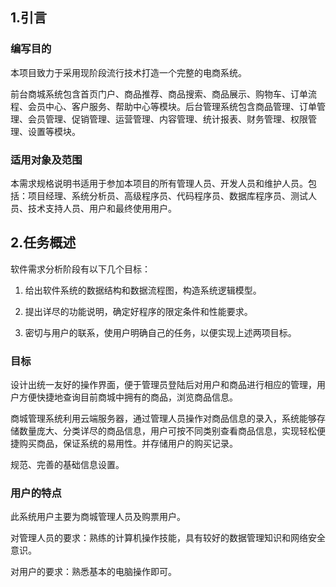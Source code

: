 ## 1.引言

### 编写目的

本项目致力于采用现阶段流行技术打造一个完整的电商系统。

前台商城系统包含首页门户、商品推荐、商品搜索、商品展示、购物车、订单流程、会员中心、客户服务、帮助中心等模块。后台管理系统包含商品管理、订单管理、会员管理、促销管理、运营管理、内容管理、统计报表、财务管理、权限管理、设置等模块。

### 适用对象及范围

本需求规格说明书适用于参加本项目的所有管理人员、开发人员和维护人员。包括：项目经理、系统分析员、高级程序员、代码程序员、数据库程序员、测试人员、技术支持人员、用户和最终使用用户。

## 2.任务概述

软件需求分析阶段有以下几个目标：

1. 给出软件系统的数据结构和数据流程图，构造系统逻辑模型。

2. 提出详尽的功能说明，确定好程序的限定条件和性能要求。
3. 密切与用户的联系，使用户明确自己的任务，以便实现上述两项目标。



### 目标

设计出统一友好的操作界面，便于管理员登陆后对用户和商品进行相应的管理，用户方便快捷地查询目前商城中拥有的商品，浏览商品信息。

商城管理系统利用云端服务器，通过管理人员操作对商品信息的录入，系统能够存储数量庞大、分类详尽的商品信息，用户可按不同类别查看商品信息，实现轻松便捷购买商品，保证系统的易用性。并存储用户的购买记录。

规范、完善的基础信息设置。



### 用户的特点

此系统用户主要为商城管理人员及购票用户。

对管理人员的要求：熟练的计算机操作技能，具有较好的数据管理知识和网络安全意识。

对用户的要求：熟悉基本的电脑操作即可。





